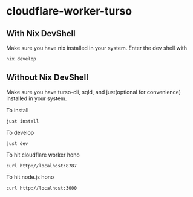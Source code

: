 # cloudflare-worker-turso

## With Nix DevShell
Make sure you have nix installed in your system. Enter the dev shell with
```
nix develop

```
## Without Nix DevShell
Make sure you have turso-cli, sqld, and just(optional for convenience) installed in your system.


To install
```
just install

```

To develop
```
just dev

```

To hit cloudflare worker hono

```
curl http://localhost:8787

```

To hit node.js hono
 ```
 curl http://localhost:3000

 ```
